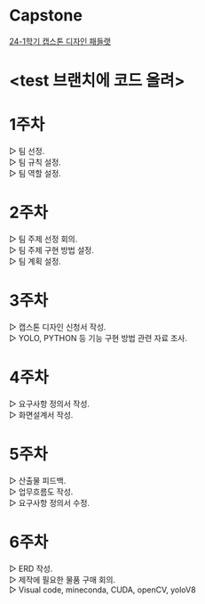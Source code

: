 # Capstone
<a href="https://padlet.com/ihlee90/3_-2-24-1-oxt3cfnxps26m4fz">24-1학기 캡스톤 디자인 패들랫</a><br>

# <test 브랜치에 코드 올려><br>

# 1주차
▷ 팀 선정.<br>
▷ 팀 규칙 설정.<br>
▷ 팀 역할 설정.<br>

# 2주차
▷ 팀 주제 선정 회의.<br>
▷ 팀 주제 구현 방법 설정.<br>
▷ 팀 계획 설정.<br>

# 3주차
▷ 캡스톤 디자인 신청서 작성.<br>
▷ YOLO, PYTHON 등 기능 구현 방법 관련 자료 조사.<br>

# 4주차
▷ 요구사항 정의서 작성.<br>
▷ 화면설계서 작성.<br>

# 5주차
▷ 산출물 피드백.<br>
▷ 업무흐름도 작성.<br>
▷ 요구사항 정의서 수정.<br>

# 6주차
▷ ERD 작성.<br>
▷ 제작에 필요한 물품 구매 회의.<br>
▷ Visual code, mineconda, CUDA, openCV, yoloV8
